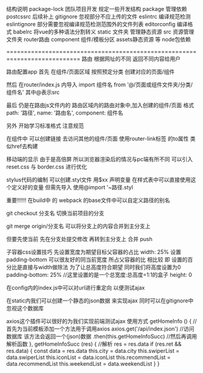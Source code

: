 结构说明
package-lock 团队项目开发 规定一些开发结构
package 管理依赖
postcssrc 后续补上
gitignore 忽视部分不应上传的文件
eslintrc 编译规范检测
eslintignore 部分需要忽视编译规范检测范围外的文件列表
editorconfig 编译格式
babelrc 将vue的多种语法分割转义
static 文件夹 管理静态资源
src 资源管理文件夹 router路由 component 组件/模板分区 assets静态资源 等
node包依赖

===========================================================================
路由
根据网址的不同 返回不同内容给用户


路由配置app
首先 在组件/页面区域 按照预定分类 创建对应的页面/组件

然后 在router/index.js 内导入
import 组件名 from '@/页面或组件文件夹/分类/组件名' 其中@表示src

最后 仍是在路由js文件内的 路由区域内的路由对象中,加入创建的组件/页面
格式
      path: '路径',
      name: '路由名',
      component: 组件名


另外  开始学习标准格式  注意规范

在组件中 可以创建链接 去访问其他的组件/页面 使用router-link标签 的to属性 类似href去构建

移动端的显示 由于是高倍屏 所以浏览器渲染后的情况与pc端有所不同
可以引入reset.css 与 border.css 进行优化

stylus代码的编制 可以创建.styl文件  用$xx 声明变量 在样式表中可以直接使用这个定义好的变量
但需先导入 使用@import '~路径.styl

重要!!!!!!
在build中 的 webpack 的base文件中可以自定义路径的别名


git checkout 分支名 切换当前项目的分支



git merge origin/分支名  可以将分支上的内容合并到主分支上

但要先使当前 先在分支处提交修改  再转到主分支上 合并 push

子容器css设置技巧
先设置宽度为期望目标父容器的占比
    width: 25%
设置padding-bottom 可以很友好的同当前宽度 所占父容器的比 相比较 即 设置的百分比是直接与width做除法
为了让总高度符合期望 同时我们将高度设置为0
    padding-bottom: 25%  //这里设置的是一个总宽度:总高度=1:1的盒子
    height: 0


在config内的index.js中可以对url进行重定向 以便测试ajax

在static内我们可以创建一个静态的json数据 来实现ajax 同时可以在gitignore中忽视这个数据库

axios这个插件可以很好的为我们实现前端测试ajax
使用方式
getHomeInfo () {  //首先为当前模板添加一个方法用于调用axios
      axios.get('/api/index.json')  //访问数据库 该方法会返回一个(json)数据
      .then(this.getHomeInfoSucc)       //然后再调用解析函数
},
getHomeInfoSucc (res) { //解析
  res = res.data
  if (res.ret && res.data) {
    const data = res.data
    this.city = data.city
    this.swiperList = data.swiperList
    this.iconList = data.iconList
    this.recommendList = data.recommendList
    this.weekendList = data.weekendList
  }
}
